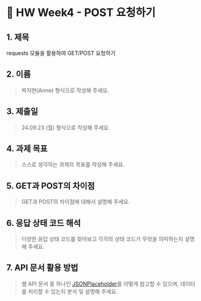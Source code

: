 # 📌 HW Week4 - POST 요청하기

## 1. 제목

requests 모듈을 활용하여 GET/POST 요청하기

## 2. 이름

> 박지현(Anne) 형식으로 작성해 주세요.


## 3. 제출일

> 24.09.23 (월) 형식으로 작성해 주세요.


## 4. 과제 목표

> 스스로 생각하는 과제의 목표를 작성해 주세요.

## 5. GET과 POST의 차이점

> GET과 POST의 차이점에 대해서 설명해 주세요.

## 6. 응답 상태 코드 해석

> 다양한 응답 상태 코드를 찾아보고 각각의 상태 코드가 무엇을 의미하는지 설명해 주세요.

## 7. API 문서 활용 방법

> 웹 API 문서 중 하나인 [JSONPlaceholder](https://jsonplaceholder.typicode.com/)를 어떻게 참고할 수 있으며, 데이터를 처리할 수 있는지 분석 및 설명해 주세요.